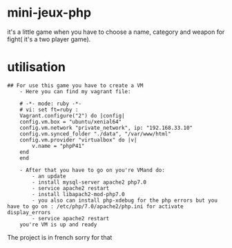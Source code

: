 # mini-jeux-php
it's a little game when you have to choose a name, category and weapon for fight( it's a two player game).

# utilisation 
    ## For use this game you have to create a VM
        - Here you can find my vagrant file:

        # -*- mode: ruby -*-
        # vi: set ft=ruby :
        Vagrant.configure("2") do |config|
        config.vm.box = "ubuntu/xenial64"
        config.vm.network "private_network", ip: "192.168.33.10"
        config.vm.synced_folder "./data", "/var/www/html"
        config.vm.provider "virtualbox" do |v|
            v.name = "phpP41"
        end
        end

        - After that you have to go on you're VMand do:
            - an update
            - install mysql-server apache2 php7.0
            - service apache2 restart
            - install libapach2-mod-php7.0 
            - you also can install php-xdebug for the php errors but you have to go on : /etc/php/7.0/apache2/php.ini for activate display_errors
            - service apache2 restart
        you're VM is up and ready

The project is in french sorry for that
